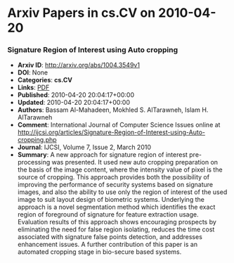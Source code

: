 # Arxiv Papers in cs.CV on 2010-04-20
### Signature Region of Interest using Auto cropping
- **Arxiv ID**: http://arxiv.org/abs/1004.3549v1
- **DOI**: None
- **Categories**: **cs.CV**
- **Links**: [PDF](http://arxiv.org/pdf/1004.3549v1)
- **Published**: 2010-04-20 20:04:17+00:00
- **Updated**: 2010-04-20 20:04:17+00:00
- **Authors**: Bassam Al-Mahadeen, Mokhled S. AlTarawneh, Islam H. AlTarawneh
- **Comment**: International Journal of Computer Science Issues online at
  http://ijcsi.org/articles/Signature-Region-of-Interest-using-Auto-cropping.php
- **Journal**: IJCSI, Volume 7, Issue 2, March 2010
- **Summary**: A new approach for signature region of interest pre-processing was presented. It used new auto cropping preparation on the basis of the image content, where the intensity value of pixel is the source of cropping. This approach provides both the possibility of improving the performance of security systems based on signature images, and also the ability to use only the region of interest of the used image to suit layout design of biometric systems. Underlying the approach is a novel segmentation method which identifies the exact region of foreground of signature for feature extraction usage. Evaluation results of this approach shows encouraging prospects by eliminating the need for false region isolating, reduces the time cost associated with signature false points detection, and addresses enhancement issues. A further contribution of this paper is an automated cropping stage in bio-secure based systems.




